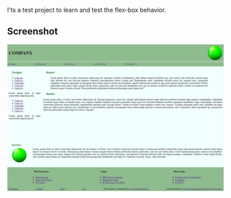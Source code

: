 I'ts a test project to learn and test the flex-box behavior.

## Screenshot

![Screenshot](/img/Capture.JPG)
